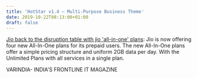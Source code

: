 ```yaml
---
title: 'HotStar v1.4 – Multi-Purpose Business Theme'
date: 2019-10-22T08:13:00+01:00
draft: false
---
```


[Jio back to the disruption table with jio 'all-in-one' plans](https://varindia.com/news/jio-back-to-the-disruption-table-with-jio-allinone-plans#.Xa6s9UVsgdA.blogger): Jio is now offering four new All-In-One plans for its prepaid users. The new All-In-One plans offer a simple pricing structure and uniform 2GB data per day. With the Unlimited Plans with all services in a single plan.  
  
VARINDIA- INDIA'S FRONTLINE IT MAGAZINE